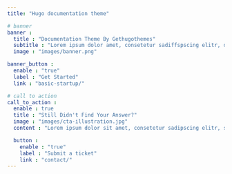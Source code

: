 ```yaml
---
title: "Hugo documentation theme"

# banner
banner :
  title : "Documentation Theme By Gethugothemes"
  subtitle : "Lorem ipsum dolor amet, consetetur sadiffspscing elitr, diam nonumy invidunt ut labore et dolore magna aliquyam erat, sed diam voluptua At."
  image : "images/banner.png"

banner_button :
  enable : "true"
  label : "Get Started"
  link : "basic-startup/"

# call to action
call_to_action :
  enable : true
  title : "Still Didn't Find Your Answer?"
  image : "images/cta-illustration.jpg"
  content : "Lorem ipsum dolor sit amet, consetetur sadipscing elitr, sed diam <br> nonumy eirmod tempor invidunt ut labore et dolore magna aliquyam"

  button :
    enable : "true"
    label : "Submit a ticket"
    link : "contact/"
---
```

